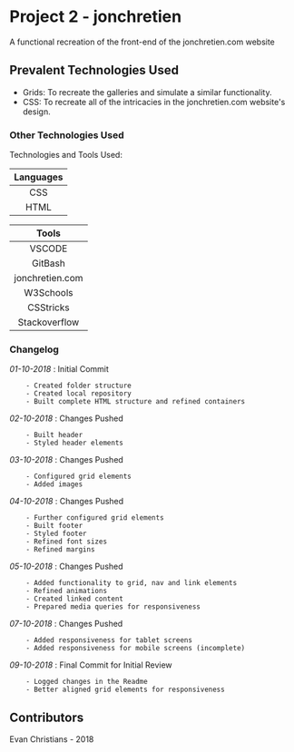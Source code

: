 # Project 2 - jonchretien

A functional recreation of the front-end of the jonchretien.com website

## Prevalent Technologies Used

- Grids:
    To recreate the galleries and simulate a similar functionality.
- CSS:
    To recreate all of the intricacies in the jonchretien.com website's design.

### Other Technologies Used

Technologies and Tools Used:

|**Languages**|
|:-----------:|
| CSS         |
| HTML        |

|**Tools**|
|:----------------:|
| VSCODE           |
| GitBash          |
| jonchretien.com  |
| W3Schools        |
| CSStricks        |
| Stackoverflow    |

### Changelog

*01-10-2018* : Initial Commit

        - Created folder structure
        - Created local repository
        - Built complete HTML structure and refined containers

*02-10-2018* : Changes Pushed

        - Built header 
        - Styled header elements

*03-10-2018* : Changes Pushed

        - Configured grid elements
        - Added images

*04-10-2018* : Changes Pushed

        - Further configured grid elements
        - Built footer
        - Styled footer
        - Refined font sizes
        - Refined margins

*05-10-2018* : Changes Pushed

        - Added functionality to grid, nav and link elements
        - Refined animations
        - Created linked content
        - Prepared media queries for responsiveness

*07-10-2018* : Changes Pushed

        - Added responsiveness for tablet screens
        - Added responsiveness for mobile screens (incomplete)

*09-10-2018* : Final Commit for Initial Review 

        - Logged changes in the Readme
        - Better aligned grid elements for responsiveness


## Contributors

Evan Christians - 2018
